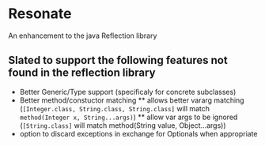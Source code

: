 # Resonate
An enhancement to the java Reflection library

## Slated to support the following features not found in the reflection library
* Better Generic/Type support (specificaly for concrete subclasses)
* Better method/constuctor matching
** allows better vararg matching (`[Integer.class, String.class, String.class]` will match `method(Integer x, String...args)`)
** allow var args to be ignored (`[String.class]` will match method(String value, Object...args))
* option to discard exceptions in exchange for Optionals when appropriate
